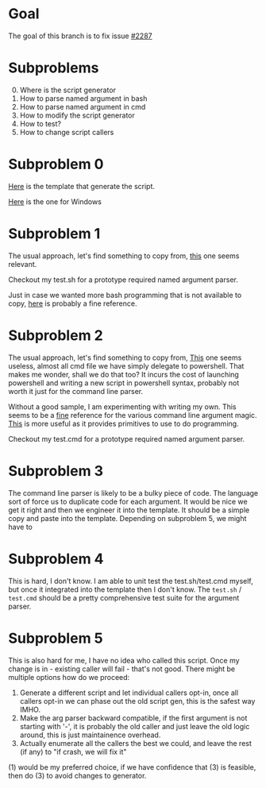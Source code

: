 # Goal
The goal of this branch is to fix issue  [#2287](https://github.com/dotnet/arcade/issues/2287)

# Subproblems
0. Where is the script generator
1. How to parse named argument in bash
2. How to parse named argument in cmd
3. How to modify the script generator
4. How to test?
5. How to change script callers

# Subproblem 0
[Here](https://github.com/dotnet/arcade/blob/master/src/Microsoft.DotNet.CoreFxTesting/build/assets/RunnerTemplate.Unix.txt) is the template that generate the script.

[Here](https://github.com/dotnet/arcade/blob/master/src/Microsoft.DotNet.CoreFxTesting/build/assets/RunnerTemplate.Windows.txt) is the one for Windows

# Subproblem 1
The usual approach, let's find something to copy from, [this](https://github.com/dotnet/arcade/blob/d3b40a5a2cbb2e00503413b260fe5c49ce3c2691/eng/common/build.sh#L77) one seems relevant.

Checkout my test.sh for a prototype required named argument parser.

Just in case we wanted more bash programming that is not available to copy, [here](https://en.wikibooks.org/wiki/Bash_Shell_Scripting) is probably a fine reference.

# Subproblem 2
The usual approach, let's find something to copy from, [This](https://github.com/dotnet/arcade/blob/master/eng/common/CIBuild.cmd) one seems useless, almost all cmd file we have simply delegate to powershell. That makes me wonder, shall we do that too? It incurs the cost of launching powershell and writing a new script in powershell syntax, probably not worth it just for the command line parser.

Without a good sample, I am experimenting with writing my own. This seems to be a [fine](https://stackoverflow.com/questions/4094699/how-does-the-windows-command-interpreter-cmd-exe-parse-scripts) reference for the various command line argument magic. [This](https://en.wikibooks.org/wiki/Windows_Batch_Scripting) is more useful as it provides primitives to use to do programming.

Checkout my test.cmd for a prototype required named argument parser.

# Subproblem 3
The command line parser is likely to be a bulky piece of code. The language sort of force us to duplicate code for each argument. It would be nice we get it right and then we engineer it into the template. It should be a simple copy and paste into the template. Depending on subproblem 5, we might have to 

# Subproblem 4
This is hard, I don't know. I am able to unit test the test.sh/test.cmd myself, but once it integrated into the template then I don't know. The `test.sh` / `test.cmd` should be a pretty comprehensive test suite for the argument parser.

# Subproblem 5
This is also hard for me, I have no idea who called this script. Once my change is in - existing caller will fail - that's not good. There might be multiple options how do we proceed:
1. Generate a different script and let individual callers opt-in, once all callers opt-in we can phase out the old script gen, this is the safest way IMHO.
2. Make the arg parser backward compatible, if the first argument is not starting with '-', it is probably the old caller and just leave the old logic around, this is just maintainence overhead.
3. Actually enumerate all the callers the best we could, and leave the rest (if any) to "if crash, we will fix it"

(1) would be my preferred choice, if we have confidence that (3) is feasible, then do (3) to avoid changes to generator.